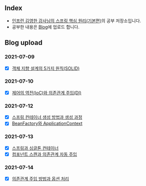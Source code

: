 ## Index
 + [인프런 김영한 강사님의 스프링 핵심 원리(기본편)](https://www.inflearn.com/course/%EC%8A%A4%ED%94%84%EB%A7%81-%ED%95%B5%EC%8B%AC-%EC%9B%90%EB%A6%AC-%EA%B8%B0%EB%B3%B8%ED%8E%B8)의 공부 저장소입니다.
 + 공부한 내용은 [Blog](https://blog.naver.com/wanyong0919)에 업로드 합니다.

## Blog upload
### 2021-07-09
- [X] [객체 지향 설계의 5가지 원칙(SOLID)](https://blog.naver.com/wanyong0919/222426102979)
### 2021-07-10
- [X] [제어의 역전(IoC)와 의존관계 주입(DI)](https://blog.naver.com/wanyong0919/222426245991)
### 2021-07-12
- [X] [스프링 컨테이너 생성 방법과 생성 과정](https://blog.naver.com/wanyong0919/222428112399)
- [X] [BeanFactory와 ApplicationContext](https://blog.naver.com/wanyong0919/222428137683)
### 2021-07-13
- [X] [스프링과 싱글톤 컨테이너](https://blog.naver.com/wanyong0919/222429361920)
- [X] [컴포넌트 스캔과 의존관계 자동 주입](https://blog.naver.com/wanyong0919/222430565587)
### 2021-07-14
- [X] [의존관계 주입 방법과 옵션 처리](https://blog.naver.com/wanyong0919/222431887971)
